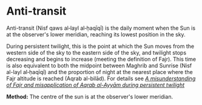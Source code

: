 # Anti-transit
Anti-transit (Nisf qaws al‑layl al‑ḥaqīqī) is the daily moment when the Sun is at the observer's lower meridian, reaching its lowest position in the sky.

During persistent twilight, this is the point at which the Sun moves from the western side of the sky to the eastern side of the sky, and twilight stops decreasing and begins to increase (meeting the definition of Fajr). This time is also equivalent to both the midpoint between Maghrib and Sunrise (Nisf al-layl al‑ḥaqīqī) and the proportion of night at the nearest place where the Fajr altitude is reached (Aqrab al-bilād). For details see [_A misunderstanding of Fajr and misapplication of Aqrab al-Ayyām during persistent twilight_](/aqrab-al-ayyam)

**Method:** The centre of the sun is at the observer's lower meridian.